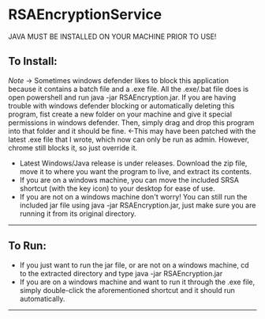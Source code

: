 # RSAEncryptionService
JAVA MUST BE INSTALLED ON YOUR MACHINE PRIOR TO USE!

To Install:
-------
*Note* -> Sometimes windows defender likes to block this application because it contains a batch file and a .exe file. All the .exe/.bat file does is open powershell and run java -jar RSAEncryption.jar. If you are having trouble with windows defender blocking or automatically deleting this program, fist create a new folder on your machine and give it special permissions in windows defender. Then, simply drag and drop this program into that folder and it should be fine. <-This may have been patched with the latest .exe file that I wrote, which now can only be run as admin. However, chrome still blocks it, so just override it. 

- Latest Windows/Java release is under releases. Download the zip file, move it to where you want the program to live, and extract its contents.
- If you are on a windows machine, you can move the included SRSA shortcut (with the key icon) to your desktop for ease of use.
- If you are not on a windows machine don't worry! You can still run the included jar file using java -jar RSAEncryption.jar, just make sure you are running it from its original directory.
-------
To Run:
-------
- If you just want to run the jar file, or are not on a windows machine, cd to the extracted directory and type java -jar RSAEncryption.jar
- If you are on a windows machine and want to run it through the .exe file, simply double-click the aforementioned shortcut and it should run automatically.
---------
